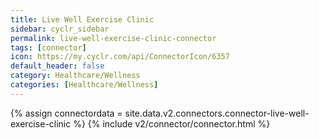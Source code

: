 ```yaml
---
title: Live Well Exercise Clinic
sidebar: cyclr_sidebar
permalink: live-well-exercise-clinic-connector
tags: [connector]
icon: https://my.cyclr.com/api/ConnectorIcon/6357
default_header: false
category: Healthcare/Wellness
categories: [Healthcare/Wellness]
---
```

{% assign connectordata = site.data.v2.connectors.connector-live-well-exercise-clinic %}
{% include v2/connector/connector.html %}	